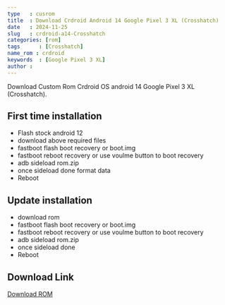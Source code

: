 ```yaml
---
type   : cusrom
title  : Download Crdroid Android 14 Google Pixel 3 XL (Crosshatch)
date   : 2024-11-25
slug   : crdroid-a14-Crosshatch
categories: [rom]
tags      : [Crosshatch]
name_rom : crdroid
keywords  : [Google Pixel 3 XL]
author :
---
```


Download Custom Rom Crdroid OS android 14 Google Pixel 3 XL (Crosshatch).


## First time installation
- Flash stock android 12
- download above required files
- fastboot flash boot recovery or boot.img
- fastboot reboot recovery or use voulme button to boot recovery
- adb sideload rom.zip
- once sideload done format data
- Reboot

## Update installation
<!-- change according to your needs -->

- download rom
- fastboot flash boot recovery or boot.img
- fastboot reboot recovery or use voulme button to boot recovery
- adb sideload rom.zip
- once sideload done
- Reboot

## Download Link
[Download ROM](https://sourceforge.net/projects/cool585/files/crosshatch/crdroid/10.x/)

